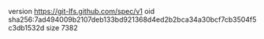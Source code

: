 version https://git-lfs.github.com/spec/v1
oid sha256:7ad494009b2107deb133bd921368d4ed2b2bca34a30bcf7cb3504f5c3db1532d
size 7382
